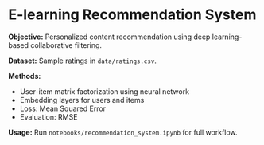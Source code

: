 # E-learning Recommendation System

**Objective:** Personalized content recommendation using deep learning-based collaborative filtering.

**Dataset:** Sample ratings in `data/ratings.csv`.

**Methods:**
- User-item matrix factorization using neural network
- Embedding layers for users and items
- Loss: Mean Squared Error
- Evaluation: RMSE

**Usage:** Run `notebooks/recommendation_system.ipynb` for full workflow.
